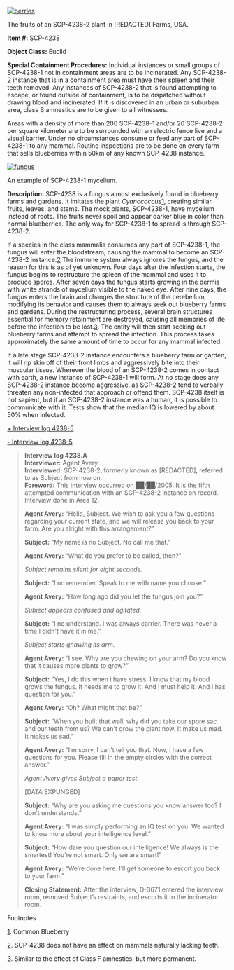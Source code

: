 [![berries](http://scp-wiki.wdfiles.com/local--resized-images/scp-4238/berries/medium.jpg)](http://scp-wiki.wdfiles.com/local--files/scp-4238/berries)

The fruits of an SCP-4238-2 plant in \[REDACTED\] Farms, USA.

**Item #:** SCP-4238

**Object Class:** Euclid

**Special Containment Procedures:** Individual instances or small groups of SCP-4238-1 not in containment areas are to be incinerated. Any SCP-4238-2 instance that is in a containment area must have their spleen and their teeth removed. Any instances of SCP-4238-2 that is found attempting to escape, or found outside of containment, is to be dispatched without drawing blood and incinerated. If it is discovered in an urban or suburban area, class B amnestics are to be given to all witnesses.

Areas with a density of more than 200 SCP-4238-1 and/or 20 SCP-4238-2 per square kilometer are to be surrounded with an electric fence live and a visual barrier. Under no circumstances consume or feed any part of SCP-4238-1 to any mammal. Routine inspections are to be done on every farm that sells blueberries within 50km of any known SCP-4238 instance.

[![fungus](http://scp-wiki.wdfiles.com/local--resized-images/scp-4238/fungus/medium.jpg)](http://scp-wiki.wdfiles.com/local--files/scp-4238/fungus)

An example of SCP-4238-1 mycelium.

**Description:** SCP-4238 is a fungus almost exclusively found in blueberry farms and gardens. It imitates the plant _Cyanococcus_[1](javascript:;), creating similar fruits, leaves, and stems. The mock plants, SCP-4238-1, have mycelium instead of roots. The fruits never spoil and appear darker blue in color than normal blueberries. The only way for SCP-4238-1 to spread is through SCP-4238-2.

If a species in the class mammalia consumes any part of SCP-4238-1, the fungus will enter the bloodstream, causing the mammal to become an SCP-4238-2 instance.[2](javascript:;) The immune system always ignores the fungus, and the reason for this is as of yet unknown. Four days after the infection starts, the fungus begins to restructure the spleen of the mammal and uses it to produce spores. After seven days the fungus starts growing in the dermis with white strands of mycelium visible to the naked eye. After nine days, the fungus enters the brain and changes the structure of the cerebellum, modifying its behavior and causes them to always seek out blueberry farms and gardens. During the restructuring process, several brain structures essential for memory retainment are destroyed, causing all memories of life before the infection to be lost.[3](javascript:;). The entity will then start seeking out blueberry farms and attempt to spread the infection. This process takes approximately the same amount of time to occur for any mammal infected.

If a late stage SCP-4238-2 instance encounters a blueberry farm or garden, it will rip skin off of their front limbs and aggressively bite into their muscular tissue. Wherever the blood of an SCP-4238-2 comes in contact with earth, a new instance of SCP-4238-1 will form. At no stage does any SCP-4238-2 instance become aggressive, as SCP-4238-2 tend to verbally threaten any non-infected that approach or offend them. SCP-4238 itself is not sapient, but if an SCP-4238-2 instance was a human, it is possible to communicate with it. Tests show that the median IQ is lowered by about 50% when infected.

[+ Interview log 4238-5](javascript:;)

[\- Interview log 4238-5](javascript:;)

> **Interview log 4238.A**  
> **Interviewer:** Agent Avery.  
> **Interviewed:** SCP-4238-2, formerly known as \[REDACTED\], referred to as Subject from now on.  
> **Foreword:** This interview occurred on ██/██/2005. It is the fifth attempted communication with an SCP-4238-2 instance on record. Interview done in Area 12.
> 
> **<Begin log>**
> 
> **Agent Avery:** “Hello, Subject. We wish to ask you a few questions regarding your current state, and we will release you back to your farm. Are you alright with this arrangement?”
> 
> **Subject:** “My name is no Subject. No call me that.”
> 
> **Agent Avery:** “What do you prefer to be called, then?”
> 
> _Subject remains silent for eight seconds._
> 
> **Subject:** “I no remember. Speak to me with name you choose.”
> 
> **Agent Avery:** “How long ago did you let the fungus join you?”
> 
> _Subject appears confused and agitated._
> 
> **Subject:** “I no understand. I was always carrier. There was never a time I didn't have it in me.”
> 
> _Subject starts gnawing its arm._
> 
> **Agent Avery:** “I see. Why are you chewing on your arm? Do you know that it causes more plants to grow?”
> 
> **Subject:** “Yes, I do this when i have stress. I know that my blood grows the fungus. It needs me to grow it. And I must help it. And I has question for you.”
> 
> **Agent Avery:** “Oh? What might that be?”
> 
> **Subject:** “When you built that wall, why did you take our spore sac and our teeth from us? We can't grow the plant now. It make us mad. It makes us sad.”
> 
> **Agent Avery:** “I’m sorry, I can’t tell you that. Now, i have a few questions for you. Please fill in the empty circles with the correct answer.”
> 
> _Agent Avery gives Subject a paper test._
> 
> \[DATA EXPUNGED\]
> 
> **Subject:** “Why are you asking me questions you know answer too? I don't understands.”
> 
> **Agent Avery:** “I was simply performing an IQ test on you. We wanted to know more about your intelligence level.”
> 
> **Subject:** “How dare you question our intelligence! We always is the smartest! You're not smart. Only we are smart!”
> 
> **Agent Avery:** “We’re done here. I’ll get someone to escort you back to your farm.”
> 
> **<End log>**
> 
> **Closing Statement:** After the interview, D-3671 entered the interview room, removed Subject’s restraints, and escorts it to the incinerator room.

Footnotes

[1](javascript:;). Common Blueberry

[2](javascript:;). SCP-4238 does not have an effect on mammals naturally lacking teeth.

[3](javascript:;). Similar to the effect of Class F amnestics, but more permanent.